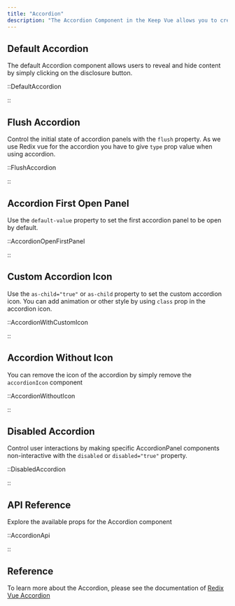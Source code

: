 ```yaml
---
title: "Accordion"
description: "The Accordion Component in the Keep Vue allows you to create collapsible sections of content, commonly known as accordions. Users can toggle the visibility of the content by clicking on the disclosure button. With customizable options for the theme, open state, type, and state, you can create accordion components that fit seamlessly into your design and provide an intuitive user experience."
---
```


## Default Accordion

The default Accordion component allows users to reveal and hide content by simply clicking on the disclosure button.

::DefaultAccordion

::

## Flush Accordion

Control the initial state of accordion panels with the `flush` property. As we use Redix vue for the accordion you have to give `type` prop value when using accordion.

::FlushAccordion

::

## Accordion First Open Panel

Use the `default-value` property to set the first accordion panel to be open by default.

::AccordionOpenFirstPanel

::

## Custom Accordion Icon

Use the `as-child="true"` or `as-child` property to set the custom accordion icon. You can add animation or other style by using `class` prop in the accordion icon.

::AccordionWithCustomIcon

::

## Accordion Without Icon

You can remove the icon of the accordion by simply remove the `accordionIcon` component

::AccordionWithoutIcon

::

## Disabled Accordion

Control user interactions by making specific AccordionPanel components non-interactive with the `disabled` or `disabled="true"` property.

::DisabledAccordion

::

## API Reference

Explore the available props for the Accordion component

::AccordionApi

::

## Reference

To learn more about the Accordion, please see the documentation of [Redix Vue Accordion](https://www.radix-vue.com/components/accordion)
